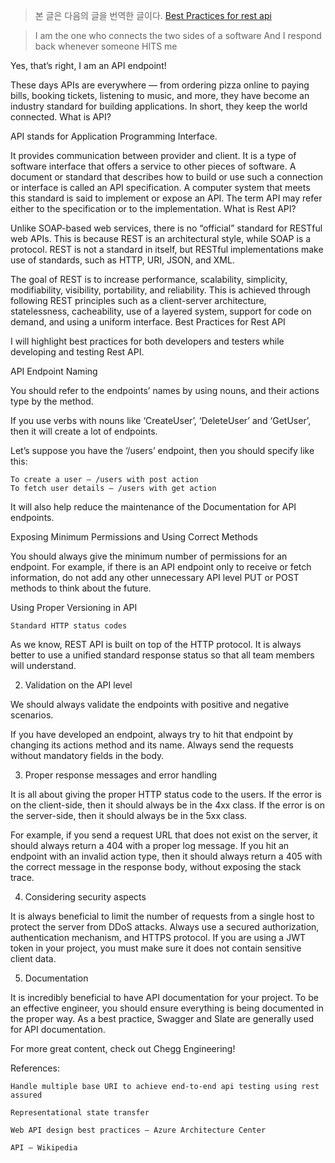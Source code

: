 > 본 글은 다음의 글을 번역한 글이다. [Best Practices for rest api](https://medium.com/chegg/best-practices-for-rest-api-df7417ea07e5)

> I am the one who connects the two sides of a software
> And
> I respond back whenever someone HITS me

Yes, that’s right, I am an API endpoint!

These days APIs are everywhere — from ordering pizza online to paying bills, booking tickets, listening to music, and more, they have become an industry standard for building applications. In short, they keep the world connected.
What is API?

API stands for Application Programming Interface.

It provides communication between provider and client. It is a type of software interface that offers a service to other pieces of software. A document or standard that describes how to build or use such a connection or interface is called an API specification. A computer system that meets this standard is said to implement or expose an API. The term API may refer either to the specification or to the implementation.
What is Rest API?

Unlike SOAP-based web services, there is no “official” standard for RESTful web APIs. This is because REST is an architectural style, while SOAP is a protocol. REST is not a standard in itself, but RESTful implementations make use of standards, such as HTTP, URI, JSON, and XML.

The goal of REST is to increase performance, scalability, simplicity, modifiability, visibility, portability, and reliability. This is achieved through following REST principles such as a client-server architecture, statelessness, cacheability, use of a layered system, support for code on demand, and using a uniform interface.
Best Practices for Rest API

I will highlight best practices for both developers and testers while developing and testing Rest API.

API Endpoint Naming

You should refer to the endpoints’ names by using nouns, and their actions type by the method.

If you use verbs with nouns like ‘CreateUser’, ‘DeleteUser’ and ‘GetUser’, then it will create a lot of endpoints.

Let’s suppose you have the ‘/users’ endpoint, then you should specify like this:

    To create a user — /users with post action
    To fetch user details — /users with get action

It will also help reduce the maintenance of the Documentation for API endpoints.

Exposing Minimum Permissions and Using Correct Methods

You should always give the minimum number of permissions for an endpoint. For example, if there is an API endpoint only to receive or fetch information, do not add any other unnecessary API level PUT or POST methods to think about the future.

Using Proper Versioning in API

    Standard HTTP status codes

As we know, REST API is built on top of the HTTP protocol. It is always better to use a unified standard response status so that all team members will understand.

2. Validation on the API level

We should always validate the endpoints with positive and negative scenarios.

If you have developed an endpoint, always try to hit that endpoint by changing its actions method and its name. Always send the requests without mandatory fields in the body.

3. Proper response messages and error handling

It is all about giving the proper HTTP status code to the users. If the error is on the client-side, then it should always be in the 4xx class. If the error is on the server-side, then it should always be in the 5xx class.

For example, if you send a request URL that does not exist on the server, it should always return a 404 with a proper log message. If you hit an endpoint with an invalid action type, then it should always return a 405 with the correct message in the response body, without exposing the stack trace.

4. Considering security aspects

It is always beneficial to limit the number of requests from a single host to protect the server from DDoS attacks. Always use a secured authorization, authentication mechanism, and HTTPS protocol. If you are using a JWT token in your project, you must make sure it does not contain sensitive client data.

5. Documentation

It is incredibly beneficial to have API documentation for your project. To be an effective engineer, you should ensure everything is being documented in the proper way. As a best practice, Swagger and Slate are generally used for API documentation.

For more great content, check out Chegg Engineering!

References:

    Handle multiple base URI to achieve end-to-end api testing using rest assured

    Representational state transfer

    Web API design best practices — Azure Architecture Center

    API — Wikipedia